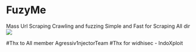 # FuzyMe
Mass Url Scraping Crawling and fuzzing
Simple and Fast for Scraping All dir
<br>
<img src="https://i.ibb.co/frw4B1P/Screenshot-20190915-221839.png">

#Thx to All member Agressiv1njectorTeam
#Thx for widhisec - IndoXploit
